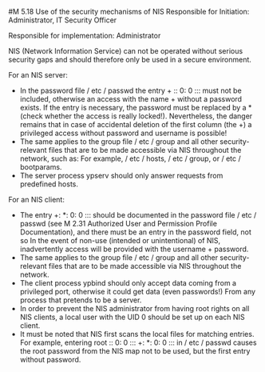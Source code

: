 #M 5.18 Use of the security mechanisms of NIS
Responsible for Initiation: Administrator, IT Security Officer

Responsible for implementation: Administrator

NIS (Network Information Service) can not be operated without serious security gaps and should therefore only be used in a secure environment.

For an NIS server:

* In the password file / etc / passwd the entry + :: 0: 0 ::: must not be included, otherwise an access with the name + without a password exists. If the entry is necessary, the password must be replaced by a * (check whether the access is really locked!). Nevertheless, the danger remains that in case of accidental deletion of the first column (the +) a privileged access without password and username is possible!
* The same applies to the group file / etc / group and all other security-relevant files that are to be made accessible via NIS throughout the network, such as: For example, / etc / hosts, / etc / group, or / etc / bootparams.
* The server process ypserv should only answer requests from predefined hosts.


For an NIS client:

* The entry +: *: 0: 0 ::: should be documented in the password file / etc / passwd (see M 2.31 Authorized User and Permission Profile Documentation), and there must be an entry in the password field, not so In the event of non-use (intended or unintentional) of NIS, inadvertently access will be provided with the username + password.
* The same applies to the group file / etc / group and all other security-relevant files that are to be made accessible via NIS throughout the network.
* The client process ypbind should only accept data coming from a privileged port, otherwise it could get data (even passwords!) From any process that pretends to be a server.
* In order to prevent the NIS administrator from having root rights on all NIS clients, a local user with the UID 0 should be set up on each NIS client.
* It must be noted that NIS first scans the local files for matching entries. For example, entering root :: 0: 0 ::: +: *: 0: 0 ::: in / etc / passwd causes the root password from the NIS map not to be used, but the first entry without password.




